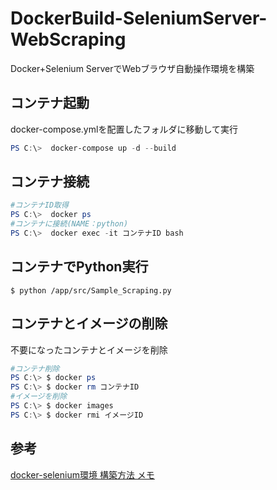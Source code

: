 # DockerBuild-SeleniumServer-WebScraping
Docker+Selenium ServerでWebブラウザ自動操作環境を構築
 
## コンテナ起動
docker-compose.ymlを配置したフォルダに移動して実行
~~~powershell
PS C:\>  docker-compose up -d --build
~~~

## コンテナ接続
~~~powershell
#コンテナID取得
PS C:\>  docker ps 
#コンテナに接続(NAME：python)
PS C:\>  docker exec -it コンテナID bash
~~~

## コンテナでPython実行
~~~console
$ python /app/src/Sample_Scraping.py
~~~


## コンテナとイメージの削除
不要になったコンテナとイメージを削除
~~~powershell
#コンテナ削除
PS C:\> $ docker ps
PS C:\> $ docker rm コンテナID
#イメージを削除
PS C:\> $ docker images
PS C:\> $ docker rmi イメージID
~~~

## 参考
[docker-selenium環境 構築方法 メモ](https://qiita.com/KWS_0901/items/5076a2f4cff544505c5d)
